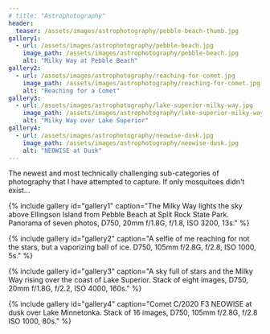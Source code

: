 ```yaml
---
# title: "Astrophotography"
header:
  teaser: /assets/images/astrophotography/pebble-beach-thumb.jpg
gallery1:
  - url: /assets/images/astrophotography/pebble-beach.jpg
    image_path: /assets/images/astrophotography/pebble-beach.jpg
    alt: "Milky Way at Pebble Beach"
gallery2:
  - url: /assets/images/astrophotography/reaching-for-comet.jpg
    image_path: /assets/images/astrophotography/reaching-for-comet.jpg
    alt: "Reaching for a Comet"
gallery3:
  - url: /assets/images/astrophotography/lake-superior-milky-way.jpg
    image_path: /assets/images/astrophotography/lake-superior-milky-way.jpg
    alt: "Milky Way over Lake Superior"
gallery4:
  - url: /assets/images/astrophotography/neowise-dusk.jpg
    image_path: /assets/images/astrophotography/neowise-dusk.jpg
    alt: "NEOWISE at Dusk"
---
```


The newest and most technically challenging sub-categories of photography that I have attempted to capture. If only mosquitoes didn't exist...

{% include gallery id="gallery1" caption="The Milky Way lights the sky above Ellingson Island from Pebble Beach at Split Rock State Park. Panorama of seven photos, D750, 20mm f/1.8G, f/1.8, ISO 3200, 13s." %}

{% include gallery id="gallery2" caption="A selfie of me reaching for not the stars, but a vaporizing ball of ice. D750, 105mm f/2.8G, f/2.8, ISO 1000, 5s." %}

{% include gallery id="gallery3" caption="A sky full of stars and the Milky Way rising over the coast of Lake Superior. Stack of eight images, D750, 20mm f/1.8G, f/2.2, ISO 4000, 160s." %}

{% include gallery id="gallery4" caption="Comet C/2020 F3 NEOWISE at dusk over Lake Minnetonka. Stack of 16 images, D750, 105mm f/2.8G, f/2.8 ISO 1000, 80s." %}
